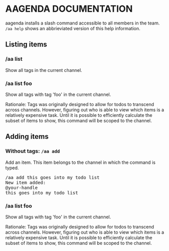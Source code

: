 # AAGENDA DOCUMENTATION

aagenda installs a slash command accessible to all members in the team. `/aa help` shows an abbrieviated version of this help information.

## Listing items

### /aa list

Show all tags in the current channel.

### /aa list foo

Show all tags with tag 'foo' in the current channel.

Rationale: Tags was originally designed to allow for todos to transcend across channels. However, figuring out who is able to view which items is a relatively expensive task. Until it is possible to efficiently calculate the subset of items to show, this command will be scoped to the channel.

## Adding items

### Without tags: `/aa add`

Add an item. This item belongs to the channel in which the command is typed.
<pre>
/aa add this goes into my todo list
New item added:
@your-handle
this goes into my todo list
</pre>

### /aa list foo

Show all tags with tag 'foo' in the current channel.

Rationale: Tags was originally designed to allow for todos to transcend across channels. However, figuring out who is able to view which items is a relatively expensive task. Until it is possible to efficiently calculate the subset of items to show, this command will be scoped to the channel.
